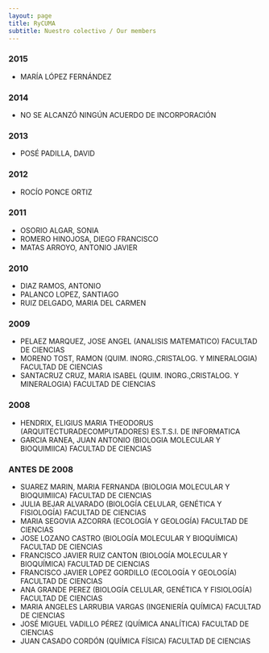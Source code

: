 ```yaml
---
layout: page
title: RyCUMA
subtitle: Nuestro colectivo / Our members
---
```


### 2015
- MARÍA LÓPEZ FERNÁNDEZ

### 2014
- NO SE ALCANZÓ NINGÚN ACUERDO DE INCORPORACIÓN

### 2013
- POSÉ PADILLA, DAVID

### 2012
- ROCÍO PONCE ORTIZ

### 2011
- OSORIO ALGAR, SONIA
- ROMERO HINOJOSA, DIEGO FRANCISCO
- MATAS ARROYO, ANTONIO JAVIER

### 2010
- DIAZ RAMOS, ANTONIO
- PALANCO LOPEZ, SANTIAGO
- RUIZ DELGADO, MARIA DEL CARMEN

### 2009
- PELAEZ MARQUEZ, JOSE ANGEL  (ANALISIS MATEMATICO) FACULTAD DE CIENCIAS
- MORENO TOST, RAMON (QUIM. INORG.,CRISTALOG. Y MINERALOGIA) FACULTAD DE CIENCIAS
- SANTACRUZ CRUZ, MARIA ISABEL (QUIM. INORG.,CRISTALOG. Y MINERALOGIA) FACULTAD DE CIENCIAS

### 2008
- HENDRIX, ELIGIUS MARIA THEODORUS (ARQUITECTURADECOMPUTADORES) ES.T.S.I. DE INFORMATICA
- GARCIA RANEA, JUAN ANTONIO (BIOLOGIA MOLECULAR Y BIOQUIMIICA) FACULTAD DE CIENCIAS


### ANTES DE 2008
- SUAREZ MARIN, MARIA FERNANDA (BIOLOGIA MOLECULAR Y BIOQUIMIICA) FACULTAD DE CIENCIAS
- JULIA BEJAR ALVARADO (BIOLOGÍA CELULAR, GENÉTICA Y FISIOLOGÍA) FACULTAD DE CIENCIAS
- MARIA SEGOVIA AZCORRA (ECOLOGÍA Y GEOLOGÍA) FACULTAD DE CIENCIAS
- JOSE LOZANO CASTRO (BIOLOGÍA MOLECULAR Y BIOQUÍMICA) FACULTAD DE CIENCIAS
- FRANCISCO JAVIER RUIZ CANTON (BIOLOGÍA MOLECULAR Y BIOQUÍMICA) FACULTAD DE CIENCIAS
- FRANCISCO JAVIER LOPEZ GORDILLO (ECOLOGÍA Y GEOLOGÍA) FACULTAD DE CIENCIAS
- ANA GRANDE PEREZ (BIOLOGÍA CELULAR, GENÉTICA Y FISIOLOGÍA) FACULTAD DE CIENCIAS
- MARIA ANGELES LARRUBIA VARGAS (INGENIERÍA QUÍMICA) FACULTAD DE CIENCIAS
- JOSÉ MIGUEL VADILLO PÉREZ (QUÍMICA ANALÍTICA) FACULTAD DE CIENCIAS
- JUAN CASADO CORDÓN (QUÍMICA FÍSICA) FACULTAD DE CIENCIAS

